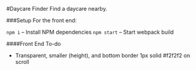 #Daycare Finder
Find a daycare nearby.

###Setup
For the front end:

`npm i` – Install NPM dependencies
`npm start` – Start webpack build

####Front End To-do
* Transparent, smaller (height), and bottom border 1px solid #f2f2f2 on scroll
